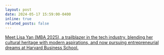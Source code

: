```yaml
---
layout: post
date: 2024-05-17 15:59:00-0400
inline: true
related_posts: false
---
```


[Meet Lisa Yan (MBA 2025), a trailblazer in the tech industry, blending her cultural heritage with modern aspirations, and now pursuing entrepreneurial dreams at Harvard Business School.](https://www.hbs.edu/mba/blog/post/blending-heritage-and-innovation-lisa-yan-mba-2025)
